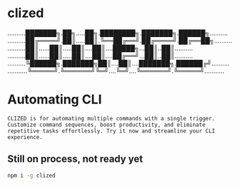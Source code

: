 # clized

..........███████╗.██╗.....██╗.████████╗.███████╗.██████╗..........
..........██╔════╝.██║.....██║.╚══██╔══╝.██╔════╝.██╔══██╗..........
..........██║......██║.....██║....██║....█████╗...██║..██║..........
..........██║......██║.....██║....██║....██╔══╝...██║..██║..........
..........╚██████╗.███████╗██║....██║....███████╗.██████╔╝..........
...........╚═════╝.╚══════╝╚═╝....╚═╝....╚══════╝.╚═════╝...........




# Automating CLI

`
CLIZED is for automating multiple commands with a single trigger. Customize command sequences, boost productivity, and eliminate repetitive tasks effortlessly. Try it now and streamline your CLI experience.
`

## Still on process, not ready yet

```bash
npm i -g clized
```
